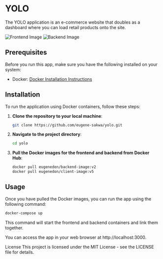 # YOLO

The YOLO application is an e-commerce website that doubles as a dashboard where you can load retail products onto the site.

![Frontend Image](https://github.com/eugene-sakwa/yolo/assets/129692730/0db2751f-ed4d-4855-bc71-edd46a268d94)
![Backend Image](https://github.com/eugene-sakwa/yolo/assets/129692730/664624f9-30bd-4093-8964-80c7b752c09b)

## Prerequisites

Before you run this app, make sure you have the following installed on your system:
- Docker: [Docker Installation Instructions](https://docs.docker.com/get-docker/)

## Installation

To run the application using Docker containers, follow these steps:

1. **Clone the repository to your local machine**:

    ```bash
    git clone https://github.com/eugene-sakwa/yolo.git
    ```

2. **Navigate to the project directory**:

    ```bash
    cd yolo
    ```

3. **Pull the Docker images for the frontend and backend from Docker Hub**:

    ```bash
    docker pull eugenedon/backend-image:v2
    docker pull eugenedon/client-image:v5
    ```

## Usage

Once you have pulled the Docker images, you can run the app using the following command:

```bash
docker-compose up
```
This command will start the frontend and backend containers and link them together.

You can access the app in your web browser at http://localhost:3000.

License
This project is licensed under the MIT License - see the LICENSE file for details.
